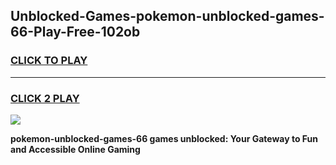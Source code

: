 
## Unblocked-Games-pokemon-unblocked-games-66-Play-Free-102ob
<h3>
<a href="https://premium76.site?title=pokemon-unblocked-games-66&ref=24M">CLICK TO PLAY</a></h3>
<hr>

<h3>
<a href="https://premium76.site?title=pokemon-unblocked-games-66&ref=24M">CLICK 2 PLAY</a>
  
</h3>

<a href="https://premium76.site?title=pokemon-unblocked-games-66&ref=24M"><img src="https://clearcache.store/games.png"></a>


**pokemon-unblocked-games-66 games unblocked: Your Gateway to Fun and Accessible Online Gaming**
